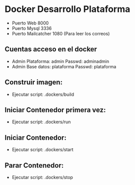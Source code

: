 # Docker Desarrollo Plataforma

- Puerto Web 8000
- Puerto Mysql 3336
- Puerto Mailcatcher 1080 (Para leer los correos) 

## Cuentas acceso en el docker
- Admin Plataforma: admin Passwd: adminadmin
- Admin Base datos: plataforma Passwd: plataforma

## Construir imagen: 
- Ejecutar script: .dockers/build

## Iniciar Contenedor primera vez:
- Ejecutar script: .dockers/run

## Iniciar Contenedor:
- Ejecutar script: .dockers/start

## Parar Contenedor:
- Ejecutar script: .dockers/stop


